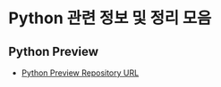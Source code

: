 # Python 관련 정보 및 정리 모음
## Python Preview
- [Python Preview Repository URL](https://github.com/jjsair0412/python-review)